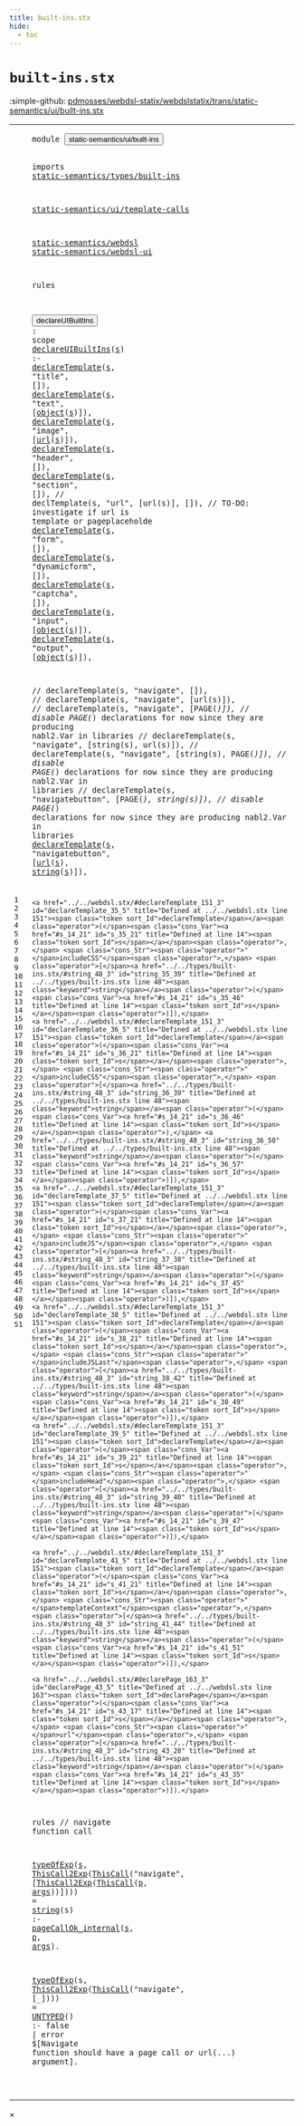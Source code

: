```yaml
---
title: built-ins.stx
hide:
  - toc
---
```


# `built-ins.stx`

:simple-github: [pdmosses/webdsl-statix/webdslstatix/trans/static-semantics/ui/built-ins.stx]

[pdmosses/webdsl-statix/webdslstatix/trans/static-semantics/ui/built-ins.stx]: https://github.com/pdmosses/webdsl-statix/blob/master/webdslstatix/trans/static-semantics/ui/built-ins.stx "The source file on GitHub"

<div class="stx"><table class="highlighttable"><tbody><tr><td class="linenos"><div class="linenodiv"><pre><span></span>1
2
3
4
5
6
7
8
9
10
11
12
13
14
15
16
17
18
19
20
21
22
23
24
25
26
27
28
29
30
31
32
33
34
35
36
37
38
39
40
41
42
43
44
45
46
47
48
49
50
51
</pre></div></td>
<td class="code"><pre><code><span class="keyword">module</span> <button class="modal-open" id="static-semantics/ui/built-ins_1_8" title="Multi-file references" data-urls="../../webdsl-ui.stx/#static-semantics/ui/built-ins_13_3 line 13; ../../webdsl.stx/#static-semantics/ui/built-ins_9_3 line 9"><span class="token sort_Id">static-semantics/ui/built-ins</span></button>

<span class="keyword">imports</span>
  <a href="../../types/built-ins.stx/#static-semantics/types/built-ins_1_8" id="static-semantics/types/built-ins_4_3" title="Defined at ../../types/built-ins.stx line 1"><span class="token sort_Id">static-semantics/types/built-ins</span></a>

  <a href="../template-calls.stx/#static-semantics/ui/template-calls_1_8" id="static-semantics/ui/template-calls_6_3" title="Defined at ../template-calls.stx line 1"><span class="token sort_Id">static-semantics/ui/template-calls</span></a>

  <a href="../../webdsl.stx/#static-semantics/webdsl_1_8" id="static-semantics/webdsl_8_3" title="Defined at ../../webdsl.stx line 1"><span class="token sort_Id">static-semantics/webdsl</span></a>
  <a href="../../webdsl-ui.stx/#static-semantics/webdsl-ui_1_8" id="static-semantics/webdsl-ui_9_3" title="Defined at ../../webdsl-ui.stx line 1"><span class="token sort_Id">static-semantics/webdsl-ui</span></a>

<span class="keyword">rules</span>

  <button class="modal-open" id="declareUIBuiltIns_13_3" title="Multi-file references" data-urls="#declareUIBuiltIns_14_3 line 14; ../../webdsl.stx/#declareUIBuiltIns_383_5 line 383"><span class="token sort_Id">declareUIBuiltIns</span></button> <span class="operator">:</span> <span class="cons_ScopeSort">scope</span>
  <a href="#declareUIBuiltIns_13_3" id="declareUIBuiltIns_14_3" title="Defined at line 13"><span class="token sort_Id">declareUIBuiltIns</span></a><span class="operator">(</span><span class="cons_Var"><a href="#s_15_21" id="s_14_21" title="Referenced at line 15, 16, 17, 18, 19, 21, 22, 23, 24, 25, 33, 35, 36, 37, 38, 39, 41, 43"><span class="token sort_Id">s</span></a></span><span class="operator">)</span> <span class="operator">:-</span>
    <a href="../../webdsl.stx/#declareTemplate_151_3" id="declareTemplate_15_5" title="Defined at ../../webdsl.stx line 151"><span class="token sort_Id">declareTemplate</span></a><span class="operator">(</span><span class="cons_Var"><a href="#s_14_21" id="s_15_21" title="Defined at line 14"><span class="token sort_Id">s</span></a></span><span class="operator">,</span> <span class="cons_Str"><span class="operator">"</span>title"</span><span class="operator">,</span> <span class="operator">[]),</span>
    <a href="../../webdsl.stx/#declareTemplate_151_3" id="declareTemplate_16_5" title="Defined at ../../webdsl.stx line 151"><span class="token sort_Id">declareTemplate</span></a><span class="operator">(</span><span class="cons_Var"><a href="#s_14_21" id="s_16_21" title="Defined at line 14"><span class="token sort_Id">s</span></a></span><span class="operator">,</span> <span class="cons_Str"><span class="operator">"</span>text"</span><span class="operator">,</span> <span class="operator">[</span><a href="../../types/built-ins.stx/#object_84_3" id="object_16_33" title="Defined at ../../types/built-ins.stx line 84"><span class="token sort_Id">object</span></a><span class="operator">(</span><span class="cons_Var"><a href="#s_14_21" id="s_16_40" title="Defined at line 14"><span class="token sort_Id">s</span></a></span><span class="operator">)]),</span>
    <a href="../../webdsl.stx/#declareTemplate_151_3" id="declareTemplate_17_5" title="Defined at ../../webdsl.stx line 151"><span class="token sort_Id">declareTemplate</span></a><span class="operator">(</span><span class="cons_Var"><a href="#s_14_21" id="s_17_21" title="Defined at line 14"><span class="token sort_Id">s</span></a></span><span class="operator">,</span> <span class="cons_Str"><span class="operator">"</span>image"</span><span class="operator">,</span> <span class="operator">[</span><a href="../../types/built-ins.stx/#url_54_3" id="url_17_34" title="Defined at ../../types/built-ins.stx line 54"><span class="token sort_Id">url</span></a><span class="operator">(</span><span class="cons_Var"><a href="#s_14_21" id="s_17_38" title="Defined at line 14"><span class="token sort_Id">s</span></a></span><span class="operator">)]),</span>
    <a href="../../webdsl.stx/#declareTemplate_151_3" id="declareTemplate_18_5" title="Defined at ../../webdsl.stx line 151"><span class="token sort_Id">declareTemplate</span></a><span class="operator">(</span><span class="cons_Var"><a href="#s_14_21" id="s_18_21" title="Defined at line 14"><span class="token sort_Id">s</span></a></span><span class="operator">,</span> <span class="cons_Str"><span class="operator">"</span>header"</span><span class="operator">,</span> <span class="operator">[]),</span>
    <a href="../../webdsl.stx/#declareTemplate_151_3" id="declareTemplate_19_5" title="Defined at ../../webdsl.stx line 151"><span class="token sort_Id">declareTemplate</span></a><span class="operator">(</span><span class="cons_Var"><a href="#s_14_21" id="s_19_21" title="Defined at line 14"><span class="token sort_Id">s</span></a></span><span class="operator">,</span> <span class="cons_Str"><span class="operator">"</span>section"</span><span class="operator">,</span> <span class="operator">[]),</span>
<span class="layout">//    declTemplate(s, "url", [url(s)], []), // TO-DO: investigate if url is template or pageplaceholde</span>
    <a href="../../webdsl.stx/#declareTemplate_151_3" id="declareTemplate_21_5" title="Defined at ../../webdsl.stx line 151"><span class="token sort_Id">declareTemplate</span></a><span class="operator">(</span><span class="cons_Var"><a href="#s_14_21" id="s_21_21" title="Defined at line 14"><span class="token sort_Id">s</span></a></span><span class="operator">,</span> <span class="cons_Str"><span class="operator">"</span>form"</span><span class="operator">,</span> <span class="operator">[]),</span>
    <a href="../../webdsl.stx/#declareTemplate_151_3" id="declareTemplate_22_5" title="Defined at ../../webdsl.stx line 151"><span class="token sort_Id">declareTemplate</span></a><span class="operator">(</span><span class="cons_Var"><a href="#s_14_21" id="s_22_21" title="Defined at line 14"><span class="token sort_Id">s</span></a></span><span class="operator">,</span> <span class="cons_Str"><span class="operator">"</span>dynamicform"</span><span class="operator">,</span> <span class="operator">[]),</span>
    <a href="../../webdsl.stx/#declareTemplate_151_3" id="declareTemplate_23_5" title="Defined at ../../webdsl.stx line 151"><span class="token sort_Id">declareTemplate</span></a><span class="operator">(</span><span class="cons_Var"><a href="#s_14_21" id="s_23_21" title="Defined at line 14"><span class="token sort_Id">s</span></a></span><span class="operator">,</span> <span class="cons_Str"><span class="operator">"</span>captcha"</span><span class="operator">,</span> <span class="operator">[]),</span>
    <a href="../../webdsl.stx/#declareTemplate_151_3" id="declareTemplate_24_5" title="Defined at ../../webdsl.stx line 151"><span class="token sort_Id">declareTemplate</span></a><span class="operator">(</span><span class="cons_Var"><a href="#s_14_21" id="s_24_21" title="Defined at line 14"><span class="token sort_Id">s</span></a></span><span class="operator">,</span> <span class="cons_Str"><span class="operator">"</span>input"</span><span class="operator">,</span> <span class="operator">[</span><a href="../../types/built-ins.stx/#object_84_3" id="object_24_34" title="Defined at ../../types/built-ins.stx line 84"><span class="token sort_Id">object</span></a><span class="operator">(</span><span class="cons_Var"><a href="#s_14_21" id="s_24_41" title="Defined at line 14"><span class="token sort_Id">s</span></a></span><span class="operator">)]),</span>
    <a href="../../webdsl.stx/#declareTemplate_151_3" id="declareTemplate_25_5" title="Defined at ../../webdsl.stx line 151"><span class="token sort_Id">declareTemplate</span></a><span class="operator">(</span><span class="cons_Var"><a href="#s_14_21" id="s_25_21" title="Defined at line 14"><span class="token sort_Id">s</span></a></span><span class="operator">,</span> <span class="cons_Str"><span class="operator">"</span>output"</span><span class="operator">,</span> <span class="operator">[</span><a href="../../types/built-ins.stx/#object_84_3" id="object_25_35" title="Defined at ../../types/built-ins.stx line 84"><span class="token sort_Id">object</span></a><span class="operator">(</span><span class="cons_Var"><a href="#s_14_21" id="s_25_42" title="Defined at line 14"><span class="token sort_Id">s</span></a></span><span class="operator">)]),</span>

<span class="layout">//    declareTemplate(s, "navigate", []),</span>
<span class="layout">//    declareTemplate(s, "navigate", [url(s)]),</span>
<span class="layout">//    declareTemplate(s, "navigate", [PAGE(_)]), // disable PAGE(_) declarations for now since they are producing nabl2.Var in libraries</span>
<span class="layout">//    declareTemplate(s, "navigate", [string(s), url(s)]),</span>
<span class="layout">//    declareTemplate(s, "navigate", [string(s), PAGE(_)]), // disable PAGE(_) declarations for now since they are producing nabl2.Var in libraries</span>
<span class="layout">//    declareTemplate(s, "navigatebutton", [PAGE(_), string(s)]), // disable PAGE(_) declarations for now since they are producing nabl2.Var in libraries</span>
    <a href="../../webdsl.stx/#declareTemplate_151_3" id="declareTemplate_33_5" title="Defined at ../../webdsl.stx line 151"><span class="token sort_Id">declareTemplate</span></a><span class="operator">(</span><span class="cons_Var"><a href="#s_14_21" id="s_33_21" title="Defined at line 14"><span class="token sort_Id">s</span></a></span><span class="operator">,</span> <span class="cons_Str"><span class="operator">"</span>navigatebutton"</span><span class="operator">,</span> <span class="operator">[</span><a href="../../types/built-ins.stx/#url_54_3" id="url_33_43" title="Defined at ../../types/built-ins.stx line 54"><span class="token sort_Id">url</span></a><span class="operator">(</span><span class="cons_Var"><a href="#s_14_21" id="s_33_47" title="Defined at line 14"><span class="token sort_Id">s</span></a></span><span class="operator">),</span> <a href="../../types/built-ins.stx/#string_48_3" id="string_33_51" title="Defined at ../../types/built-ins.stx line 48"><span class="keyword">string</span></a><span class="operator">(</span><span class="cons_Var"><a href="#s_14_21" id="s_33_58" title="Defined at line 14"><span class="token sort_Id">s</span></a></span><span class="operator">)]),</span>

    <a href="../../webdsl.stx/#declareTemplate_151_3" id="declareTemplate_35_5" title="Defined at ../../webdsl.stx line 151"><span class="token sort_Id">declareTemplate</span></a><span class="operator">(</span><span class="cons_Var"><a href="#s_14_21" id="s_35_21" title="Defined at line 14"><span class="token sort_Id">s</span></a></span><span class="operator">,</span> <span class="cons_Str"><span class="operator">"</span>includeCSS"</span><span class="operator">,</span> <span class="operator">[</span><a href="../../types/built-ins.stx/#string_48_3" id="string_35_39" title="Defined at ../../types/built-ins.stx line 48"><span class="keyword">string</span></a><span class="operator">(</span><span class="cons_Var"><a href="#s_14_21" id="s_35_46" title="Defined at line 14"><span class="token sort_Id">s</span></a></span><span class="operator">)]),</span>
    <a href="../../webdsl.stx/#declareTemplate_151_3" id="declareTemplate_36_5" title="Defined at ../../webdsl.stx line 151"><span class="token sort_Id">declareTemplate</span></a><span class="operator">(</span><span class="cons_Var"><a href="#s_14_21" id="s_36_21" title="Defined at line 14"><span class="token sort_Id">s</span></a></span><span class="operator">,</span> <span class="cons_Str"><span class="operator">"</span>includeCSS"</span><span class="operator">,</span> <span class="operator">[</span><a href="../../types/built-ins.stx/#string_48_3" id="string_36_39" title="Defined at ../../types/built-ins.stx line 48"><span class="keyword">string</span></a><span class="operator">(</span><span class="cons_Var"><a href="#s_14_21" id="s_36_46" title="Defined at line 14"><span class="token sort_Id">s</span></a></span><span class="operator">),</span> <a href="../../types/built-ins.stx/#string_48_3" id="string_36_50" title="Defined at ../../types/built-ins.stx line 48"><span class="keyword">string</span></a><span class="operator">(</span><span class="cons_Var"><a href="#s_14_21" id="s_36_57" title="Defined at line 14"><span class="token sort_Id">s</span></a></span><span class="operator">)]),</span>
    <a href="../../webdsl.stx/#declareTemplate_151_3" id="declareTemplate_37_5" title="Defined at ../../webdsl.stx line 151"><span class="token sort_Id">declareTemplate</span></a><span class="operator">(</span><span class="cons_Var"><a href="#s_14_21" id="s_37_21" title="Defined at line 14"><span class="token sort_Id">s</span></a></span><span class="operator">,</span> <span class="cons_Str"><span class="operator">"</span>includeJS"</span><span class="operator">,</span> <span class="operator">[</span><a href="../../types/built-ins.stx/#string_48_3" id="string_37_38" title="Defined at ../../types/built-ins.stx line 48"><span class="keyword">string</span></a><span class="operator">(</span><span class="cons_Var"><a href="#s_14_21" id="s_37_45" title="Defined at line 14"><span class="token sort_Id">s</span></a></span><span class="operator">)]),</span>
    <a href="../../webdsl.stx/#declareTemplate_151_3" id="declareTemplate_38_5" title="Defined at ../../webdsl.stx line 151"><span class="token sort_Id">declareTemplate</span></a><span class="operator">(</span><span class="cons_Var"><a href="#s_14_21" id="s_38_21" title="Defined at line 14"><span class="token sort_Id">s</span></a></span><span class="operator">,</span> <span class="cons_Str"><span class="operator">"</span>includeJSLast"</span><span class="operator">,</span> <span class="operator">[</span><a href="../../types/built-ins.stx/#string_48_3" id="string_38_42" title="Defined at ../../types/built-ins.stx line 48"><span class="keyword">string</span></a><span class="operator">(</span><span class="cons_Var"><a href="#s_14_21" id="s_38_49" title="Defined at line 14"><span class="token sort_Id">s</span></a></span><span class="operator">)]),</span>
    <a href="../../webdsl.stx/#declareTemplate_151_3" id="declareTemplate_39_5" title="Defined at ../../webdsl.stx line 151"><span class="token sort_Id">declareTemplate</span></a><span class="operator">(</span><span class="cons_Var"><a href="#s_14_21" id="s_39_21" title="Defined at line 14"><span class="token sort_Id">s</span></a></span><span class="operator">,</span> <span class="cons_Str"><span class="operator">"</span>includeHead"</span><span class="operator">,</span> <span class="operator">[</span><a href="../../types/built-ins.stx/#string_48_3" id="string_39_40" title="Defined at ../../types/built-ins.stx line 48"><span class="keyword">string</span></a><span class="operator">(</span><span class="cons_Var"><a href="#s_14_21" id="s_39_47" title="Defined at line 14"><span class="token sort_Id">s</span></a></span><span class="operator">)]),</span>

    <a href="../../webdsl.stx/#declareTemplate_151_3" id="declareTemplate_41_5" title="Defined at ../../webdsl.stx line 151"><span class="token sort_Id">declareTemplate</span></a><span class="operator">(</span><span class="cons_Var"><a href="#s_14_21" id="s_41_21" title="Defined at line 14"><span class="token sort_Id">s</span></a></span><span class="operator">,</span> <span class="cons_Str"><span class="operator">"</span>templateContext"</span><span class="operator">,</span> <span class="operator">[</span><a href="../../types/built-ins.stx/#string_48_3" id="string_41_44" title="Defined at ../../types/built-ins.stx line 48"><span class="keyword">string</span></a><span class="operator">(</span><span class="cons_Var"><a href="#s_14_21" id="s_41_51" title="Defined at line 14"><span class="token sort_Id">s</span></a></span><span class="operator">)]),</span>

    <a href="../../webdsl.stx/#declarePage_163_3" id="declarePage_43_5" title="Defined at ../../webdsl.stx line 163"><span class="token sort_Id">declarePage</span></a><span class="operator">(</span><span class="cons_Var"><a href="#s_14_21" id="s_43_17" title="Defined at line 14"><span class="token sort_Id">s</span></a></span><span class="operator">,</span> <span class="cons_Str"><span class="operator">"</span>url"</span><span class="operator">,</span> <span class="operator">[</span><a href="../../types/built-ins.stx/#string_48_3" id="string_43_28" title="Defined at ../../types/built-ins.stx line 48"><span class="keyword">string</span></a><span class="operator">(</span><span class="cons_Var"><a href="#s_14_21" id="s_43_35" title="Defined at line 14"><span class="token sort_Id">s</span></a></span><span class="operator">)]).</span>

<span class="keyword">rules</span> <span class="layout">// navigate function call</span>

  <a href="../../webdsl.stx/#typeOfExp_388_3" id="typeOfExp_47_3" title="Defined at ../../webdsl.stx line 388"><span class="token sort_Id">typeOfExp</span></a><span class="operator">(</span><span class="cons_Var"><a href="#s_48_25" id="s_47_13" title="Referenced at line 48"><span class="token sort_Id">s</span></a></span><span class="operator">,</span> <span class="cons_Op"><a href="../../../../src-gen/statix/signatures/WebDSL-Action-sig.stx/#ThisCall2Exp_135_5" id="ThisCall2Exp_47_16" title="Defined at ../../../../src-gen/statix/signatures/WebDSL-Action-sig.stx line 135"><span class="token sort_Id">ThisCall2Exp</span></a><span class="operator">(</span><span class="cons_Op"><a href="../../../../src-gen/statix/signatures/WebDSL-Action-sig.stx/#ThisCall_136_5" id="ThisCall_47_29" title="Defined at ../../../../src-gen/statix/signatures/WebDSL-Action-sig.stx line 136"><span class="token sort_Id">ThisCall</span></a><span class="operator">(</span><span class="cons_Str"><span class="operator">"</span>navigate"</span><span class="operator">,</span> <span class="operator">[</span><span class="cons_Op"><a href="../../../../src-gen/statix/signatures/WebDSL-Action-sig.stx/#ThisCall2Exp_135_5" id="ThisCall2Exp_47_51" title="Defined at ../../../../src-gen/statix/signatures/WebDSL-Action-sig.stx line 135"><span class="token sort_Id">ThisCall2Exp</span></a><span class="operator">(</span><span class="cons_Op"><a href="../../../../src-gen/statix/signatures/WebDSL-Action-sig.stx/#ThisCall_136_5" id="ThisCall_47_64" title="Defined at ../../../../src-gen/statix/signatures/WebDSL-Action-sig.stx line 136"><span class="token sort_Id">ThisCall</span></a><span class="operator">(</span><span class="cons_Var"><a href="#p_48_28" id="p_47_73" title="Referenced at line 48"><span class="token sort_Id">p</span></a></span><span class="operator">,</span> <span class="cons_Var"><a href="#args_48_31" id="args_47_76" title="Referenced at line 48"><span class="token sort_Id">args</span></a></span>)</span>)</span>])</span>)</span><span class="operator">)</span> <span class="operator">=</span> <a href="../../types/built-ins.stx/#string_48_3" id="string_47_89" title="Defined at ../../types/built-ins.stx line 48"><span class="keyword">string</span></a><span class="operator">(</span><span class="cons_Var">s</span><span class="operator">)</span> <span class="operator">:-</span>
    <a href="../template-calls.stx/#pageCallOk_internal_84_3" id="pageCallOk_internal_48_5" title="Defined at ../template-calls.stx line 84"><span class="token sort_Id">pageCallOk_internal</span></a><span class="operator">(</span><span class="cons_Var"><a href="#s_47_13" id="s_48_25" title="Defined at line 47"><span class="token sort_Id">s</span></a></span><span class="operator">,</span> <span class="cons_Var"><a href="#p_47_73" id="p_48_28" title="Defined at line 47"><span class="token sort_Id">p</span></a></span><span class="operator">,</span> <span class="cons_Var"><a href="#args_47_76" id="args_48_31" title="Defined at line 47"><span class="token sort_Id">args</span></a></span><span class="operator">).</span>

  <a href="../../webdsl.stx/#typeOfExp_388_3" id="typeOfExp_50_3" title="Defined at ../../webdsl.stx line 388"><span class="token sort_Id">typeOfExp</span></a><span class="operator">(</span><span class="cons_Var"><span id="s_50_13" title="Not referenced"><span class="token sort_Id">s</span></span></span><span class="operator">,</span> <span class="cons_Op"><a href="../../../../src-gen/statix/signatures/WebDSL-Action-sig.stx/#ThisCall2Exp_135_5" id="ThisCall2Exp_50_16" title="Defined at ../../../../src-gen/statix/signatures/WebDSL-Action-sig.stx line 135"><span class="token sort_Id">ThisCall2Exp</span></a><span class="operator">(</span><span class="cons_Op"><a href="../../../../src-gen/statix/signatures/WebDSL-Action-sig.stx/#ThisCall_136_5" id="ThisCall_50_29" title="Defined at ../../../../src-gen/statix/signatures/WebDSL-Action-sig.stx line 136"><span class="token sort_Id">ThisCall</span></a><span class="operator">(</span><span class="cons_Str"><span class="operator">"</span>navigate"</span>, [_])</span>)</span><span class="operator">)</span> <span class="operator">=</span> <span class="cons_Op"><a href="../../webdsl-types.stx/#UNTYPED_49_5" id="UNTYPED_50_59" title="Defined at ../../webdsl-types.stx line 49"><span class="token sort_Id">UNTYPED</span></a>()</span> <span class="operator">:-</span>
    <span class="keyword">false</span> <span class="operator">|</span> <span class="keyword">error</span> <span class="operator">$[</span><span class="cons_Text">Navigate function should have a page call or url(...) argument</span><span class="operator">].</span>

</code></pre></td></tr></tbody></table></div>

<div id="modal">
  <div id="modal-content">
    <span id="modal-close">&times;</span>
    <h2 id="modal-h2"></h2>
    <p  id="modal-p"></p>
    <ul id="modal-ul"></ul>
  </div>
</div>
